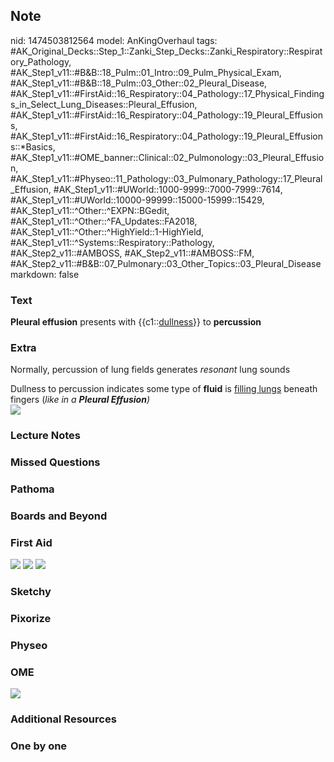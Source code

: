 ## Note
nid: 1474503812564
model: AnKingOverhaul
tags: #AK_Original_Decks::Step_1::Zanki_Step_Decks::Zanki_Respiratory::Respiratory_Pathology, #AK_Step1_v11::#B&B::18_Pulm::01_Intro::09_Pulm_Physical_Exam, #AK_Step1_v11::#B&B::18_Pulm::03_Other::02_Pleural_Disease, #AK_Step1_v11::#FirstAid::16_Respiratory::04_Pathology::17_Physical_Findings_in_Select_Lung_Diseases::Pleural_Effusion, #AK_Step1_v11::#FirstAid::16_Respiratory::04_Pathology::19_Pleural_Effusions, #AK_Step1_v11::#FirstAid::16_Respiratory::04_Pathology::19_Pleural_Effusions::*Basics, #AK_Step1_v11::#OME_banner::Clinical::02_Pulmonology::03_Pleural_Effusion, #AK_Step1_v11::#Physeo::11_Pathology::03_Pulmonary_Pathology::17_Pleural_Effusion, #AK_Step1_v11::#UWorld::1000-9999::7000-7999::7614, #AK_Step1_v11::#UWorld::10000-99999::15000-15999::15429, #AK_Step1_v11::^Other::^EXPN::BGedit, #AK_Step1_v11::^Other::^FA_Updates::FA2018, #AK_Step1_v11::^Other::^HighYield::1-HighYield, #AK_Step1_v11::^Systems::Respiratory::Pathology, #AK_Step2_v11::#AMBOSS, #AK_Step2_v11::#AMBOSS::FM, #AK_Step2_v11::#B&B::07_Pulmonary::03_Other_Topics::03_Pleural_Disease
markdown: false

### Text
<div>
  <b>Pleural effusion</b> presents with {{c1::<u>dullness</u>}} to
  <b>percussion</b>
</div>

### Extra
Normally, percussion of lung fields generates <i>resonant</i> lung
sounds
<div>
  Dullness to percussion indicates some type of <b>fluid</b> is
  <u>filling lungs</u> beneath fingers (<i>like in a <b>Pleural
  Effusion</b>)</i>
</div>
<div>
  <div><img src="paste-224407746248986.jpg"></div>
</div>

### Lecture Notes


### Missed Questions


### Pathoma


### Boards and Beyond


### First Aid
<img src="tmp5nsox32y.png"> <img src="tmp2v5dmq.png"> <img src=
"tmpD3Qyee.png">

### Sketchy


### Pixorize


### Physeo


### OME
<div class="ome-widget">
  <a href=
  "https://onlinemeded.org/spa/pulmonology/pleural-effusion/acquire?ref=anki">
  <img src="_OME_AnkiFlashcards_Lesson_1.png"></a>
</div>

### Additional Resources


### One by one

